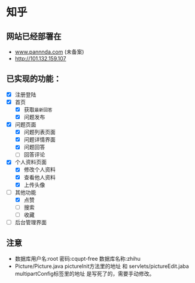 # 知乎

## 网站已经部署在 
- www.pannnda.com (未备案)
- http://101.132.159.107

## 已实现的功能：
- [x] 注册登陆
- [x] 首页
    - [x] 获取` 最新回答 `
    - [x] 问题发布
- [x] 问题页面
    - [x] 问题列表页面
    - [x] 问题详情界面
    - [x] 问题回答
    - [ ] 回答评论
- [x] 个人资料页面
    - [x] 修改个人资料
    - [x] 查看他人资料
    - [x] 上传头像
- [ ] 其他功能
    - [x] 点赞
    - [ ] 搜索
    - [ ] 收藏 
- [ ] 后台管理界面

## 注意
- 数据库用户名:root 密码:cqupt-free 数据库名称:zhihu
- Picture/Picture.java pictureInit方法里的地址 和 servlets/pictureEdit.jaba multipartConfig标签里的地址 是写死了的，需要手动修改。

